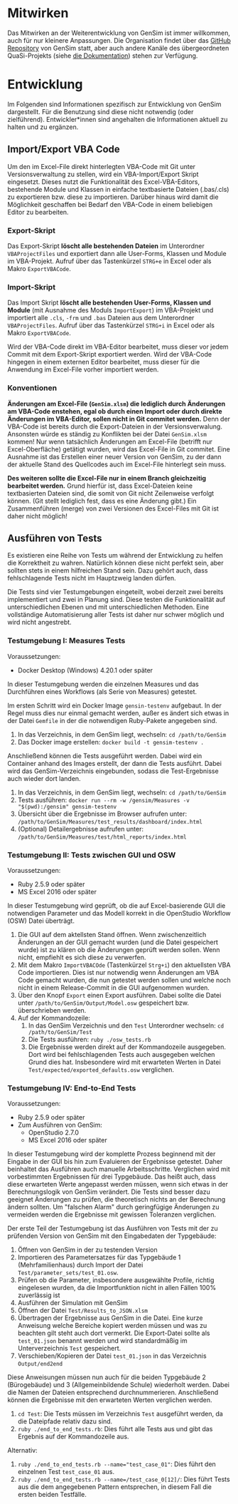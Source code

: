 # Mitwirken
Das Mitwirken an der Weiterentwicklung von GenSim ist immer willkommen, auch für nur kleinere Anpassungen. Die Organisation findet über das [GitHub Repository](https://github.com/QuaSi-Software/GenSim) von GenSim statt, aber auch andere Kanäle des übergeordneten QuaSi-Projekts (siehe [die Dokumentation](https://quasi-software.readthedocs.io/en/latest/contributions/)) stehen zur Verfügung.

# Entwicklung
Im Folgenden sind Informationen spezifisch zur Entwicklung von GenSim dargestellt. Für die Benutzung sind diese nicht notwendig (oder zielführend). Entwickler*innen sind angehalten die Informationen aktuell zu halten und zu ergänzen.

## Import/Export VBA Code
Um den im Excel-File direkt hinterlegten VBA-Code mit Git unter Versionsverwaltung zu stellen, wird ein VBA-Import/Export Skript eingesetzt. Dieses nutzt die Funktionalität des Excel-VBA-Editors, bestehende Module und Klassen in einfache textbasierte Dateien (.bas/.cls) zu exportieren bzw. diese zu importieren. Darüber hinaus wird damit die Möglichkeit geschaffen bei Bedarf den VBA-Code in einem beliebigen Editor zu bearbeiten.

### Export-Skript
Das Export-Skript **löscht alle bestehenden Dateien** im Unterordner `VBAProjectFiles` und exportiert dann alle User-Forms, Klassen und Module im VBA-Projekt. Aufruf über das Tastenkürzel `STRG+e` in Excel oder als Makro `ExportVBACode`.

### Import-Skript
Das Import Skript **löscht alle bestehenden User-Forms, Klassen und Module** (mit Ausnahme des Moduls `ImportExport`) im VBA-Projekt und importiert alle `.cls`, `-frm` und `.bas` Dateien aus dem Unterordner `VBAProjectFiles`. Aufruf über das Tastenkürzel `STRG+i` in Excel oder als Makro `ExportVBACode`.

Wird der VBA-Code direkt im VBA-Editor bearbeitet, muss dieser vor jedem Commit mit dem Export-Skript exportiert werden. Wird der VBA-Code hingegen in einem externen Editor bearbeitet, muss dieser für die Anwendung im Excel-File vorher importiert werden.

### Konventionen

**Änderungen am Excel-File (`GenSim.xlsm`) die lediglich durch Änderungen am VBA-Code enstehen, egal ob durch einen Import oder durch direkte Änderungen im VBA-Editor, sollen nicht in Git commitet werden.** Denn der VBA-Code ist bereits durch die Export-Dateien in der Versionsverwalung. Ansonsten würde es ständig zu Konflikten bei der Datei `GenSim.xlsm` kommen! Nur wenn tatsächlich Änderungen am Excel-File (betrifft nur Excel-Oberfläche) getätigt wurden, wird das Excel-File in Git commitet. Eine Ausnahme ist das Erstellen einer neuer Version von GenSim, zu der dann der aktuelle Stand des Quellcodes auch im Excel-File hinterlegt sein muss.

**Des weiteren sollte die Excel-File nur in einem Branch gleichzeitig bearbeitet werden.** Grund hierfür ist, dass Excel-Dateien keine textbasierten Dateien sind, die somit von Git nicht Zeilenweise verfolgt können. (Git stellt lediglich fest, dass es eine Änderung gibt.) Ein Zusammenführen (merge) von zwei Versionen des Excel-Files mit Git ist daher nicht möglich!

## Ausführen von Tests
Es existieren eine Reihe von Tests um während der Entwicklung zu helfen die Korrektheit zu wahren. Natürlich können diese nicht perfekt sein, aber sollten stets in einem hilfreichen Stand sein. Dazu gehört auch, dass fehlschlagende Tests nicht im Hauptzweig landen dürfen.

Die Tests sind vier Testumgebungen eingeteilt, wobei derzeit zwei bereits implementiert und zwei in Planung sind. Diese testen die Funktionalität auf unterschiedlichen Ebenen und mit unterschiedlichen Methoden. Eine vollständige Automatisierung aller Tests ist daher nur schwer möglich und wird nicht angestrebt.

### Testumgebung I: Measures Tests
Voraussetzungen:
* Docker Desktop (Windows) 4.20.1 oder später

In dieser Testumgebung werden die einzelnen Measures und das Durchführen eines Workflows (als Serie von Measures) getestet.

Im ersten Schritt wird ein Docker Image `gensin-testenv` aufgebaut. In der Regel muss dies nur einmal gemacht werden, außer es ändert sich etwas in der Datei `Gemfile` in der die notwendigen Ruby-Pakete angegeben sind.
1. In das Verzeichnis, in dem GenSim liegt, wechseln: `cd /path/to/GenSim`
1. Das Docker image erstellen: `docker build -t gensim-testenv .`

Anschließend können die Tests ausgeführt werden. Dabei wird ein Container anhand des Images erstellt, der dann die Tests ausführt. Dabei wird das GenSim-Verzeichnis eingebunden, sodass die Test-Ergebnisse auch wieder dort landen.

1. In das Verzeichnis, in dem GenSim liegt, wechseln: `cd /path/to/GenSim`
1. Tests ausführen: `docker run --rm -w /gensim/Measures -v "$(pwd):/gensim" gensim-testenv`
1. Übersicht über die Ergebnisse im Browser aufrufen unter: `/path/to/GenSim/Measures/test_results/dashboard/index.html`
1. (Optional) Detailergebnisse aufrufen unter: `/path/to/GenSim/Measures/test/html_reports/index.html`

### Testumgebung II: Tests zwischen GUI und OSW
Voraussetzungen:
* Ruby 2.5.9 oder später
* MS Excel 2016 oder später

In dieser Testumgebung wird geprüft, ob die auf Excel-basierende GUI die notwendigen Parameter und das Modell korrekt in die OpenStudio Workflow (OSW) Datei überträgt.

1. Die GUI auf dem aktellsten Stand öffnen. Wenn zwischenzeitlich Änderungen an der GUI gemacht wurden (und die Datei gespeichert wurde) ist zu klären ob die Änderungen geprüft werden sollen. Wenn nicht, empfiehlt es sich diese zu verwerfen.
1. Mit dem Makro `ImportVBACOde` (Tastenkürzel `Strg+i`) den aktuellsten VBA Code importieren. Dies ist nur notwendig wenn Änderungen am VBA Code gemacht wurden, die nun getestet werden sollen und welche noch nicht in einem Release-Commit in die GUI aufgenommen wurden.
1. Über den Knopf `Export` einen Export ausführen. Dabei sollte die Datei unter `/path/to/GenSim/Output/Model.osw` gespeichert bzw. überschrieben werden.
1. Auf der Kommandozeile:
    1. In das GenSim Verzeichnis und den `Test` Unterordner wechseln: `cd /path/to/GenSim/Test`
    1. Die Tests ausführen: `ruby ./osw_tests.rb`
    1. Die Ergebnisse werden direkt auf der Kommandozeile ausgegeben. Dort wird bei fehlschlagenden Tests auch ausgegeben welchen Grund dies hat. Insbesondere wird mit erwarteten Werten in Datei `Test/expected/exported_defaults.osw` verglichen.

### Testumgebung IV: End-to-End Tests
Voraussetzungen:
* Ruby 2.5.9 oder später
* Zum Ausführen von GenSim:
    * OpenStudio 2.7.0
    * MS Excel 2016 oder später

In dieser Testumgebung wird der komplette Prozess beginnend mit der Eingabe in der GUI bis hin zum Evaluieren der Ergebnisse getestet. Daher beinhaltet das Ausführen auch manuelle Arbeitsschritte. Verglichen wird mit vorbestimmten Ergebnissen für drei Typgebäude. Das heißt auch, dass diese erwarteten Werte angepasst werden müssen, wenn sich etwas in der Berechnungslogik von GenSim verändert. Die Tests sind besser dazu geeignet Änderungen zu prüfen, die theoretisch nichts an der Berechnung ändern sollten. Um "falschen Alarm" durch geringfügige Änderungen zu vermeiden werden die Ergebnisse mit gewissen Toleranzen verglichen.

Der erste Teil der Testumgebung ist das Ausführen von Tests mit der zu prüfenden Version von GenSim mit den Eingabedaten der Typgebäude:
1. Öffnen von GenSim in der zu testenden Version
1. Importieren des Parametersatzes für das Typgebäude 1 (Mehrfamilienhaus) durch Import der Datei `Test/parameter_sets/test_01.osw`.
1. Prüfen ob die Parameter, insbesondere ausgewählte Profile, richtig eingelesen wurden, da die Importfunktion nicht in allen Fällen 100% zuverlässig ist
1. Ausführen der Simulation mit GenSim
1. Öffnen der Datei `Test/Results_to_JSON.xlsm`
1. Übertragen der Ergebnisse aus GenSim in die Datei. Eine kurze Anweisung welche Bereiche kopiert werden müssen und was zu beachten gilt steht auch dort vermerkt. Die Export-Datei sollte als `test_01.json` benannt werden und wird standardmäßig im Unterverzeichnis `Test` gespeichert.
1. Verschieben/Kopieren der Datei `test_01.json` in das Verzeichnis `Output/end2end`

Diese Anweisungen müssen nun auch für die beiden Typgebäude 2 (Bürogebäude) und 3 (Allgemeinbildende Schule) wiederholt werden. Dabei die Namen der Dateien entsprechend durchnummerieren. Anschließend können die Ergebnisse mit den erwarteten Werten verglichen werden.

1. `cd Test`: Die Tests müssen im Verzeichnis `Test` ausgeführt werden, da die Dateipfade relativ dazu sind.
1. `ruby ./end_to_end_tests.rb`: Dies führt alle Tests aus und gibt das Ergebnis auf der Kommandozeile aus.

Alternativ:
1. `ruby ./end_to_end_tests.rb --name="test_case_01"`: Dies führt den einzelnen Test `test_case_01` aus.
1. `ruby ./end_to_end_tests.rb --name=/test_case_0[12]/`: Dies führt Tests aus die dem angegebenen Pattern entsprechen, in diesem Fall die ersten beiden Testfälle.